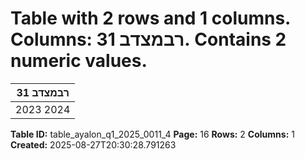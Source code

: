 # Table with 2 rows and 1 columns. Columns: רבמצדב 31. Contains 2 numeric values.

| רבמצדב 31 |
|---|
| 2023 2024 |

**Table ID:** table_ayalon_q1_2025_0011_4
**Page:** 16
**Rows:** 2
**Columns:** 1
**Created:** 2025-08-27T20:30:28.791263
